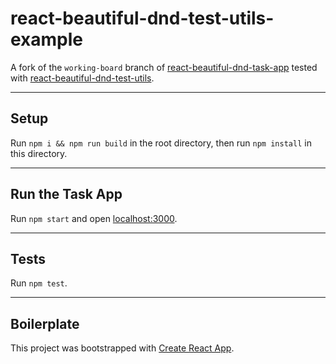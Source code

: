 # react-beautiful-dnd-test-utils-example

A fork of the `working-board` branch of [react-beautiful-dnd-task-app](https://github.com/alexreardon/react-beautiful-dnd-task-app) tested with [react-beautiful-dnd-test-utils](https://github.com/colinrobertbrooks/react-beautiful-dnd-test-utils).

---

## Setup

Run `npm i && npm run build` in the root directory, then run `npm install` in this directory.

---

## Run the Task App

Run `npm start` and open [localhost:3000](http://localhost:3000/).

---

## Tests

Run `npm test`.

---

## Boilerplate

This project was bootstrapped with [Create React App](https://github.com/facebook/create-react-app).

